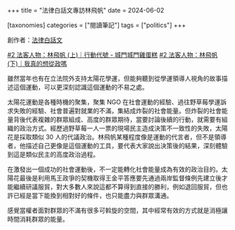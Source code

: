 +++
title = "法律白話文專訪林飛帆"
date = 2024-06-02

[taxonomies]
categories = ["閱讀筆記"]
tags = ["politics"]
+++

創作者：[法律白話文](plainlaw.me/)

[#2 法客人物：林飛帆 (上)｜行動代號 - 城門城門雞蛋糕](https://open.firstory.me/story/clvv2cndl09vh01ughhu33fh2)
[#2 法客人物：林飛帆 (下)｜我真的想從政嗎](https://open.firstory.me/story/clvwbipjr0kix01sk4nrvf0na)

雖然當年也有在立法院外支持太陽花學運，但能夠聽到從學運領導人視角的故事描述這個運動，可以更深刻認識這個運動的不易之處。

太陽花運動是各種時機的聚集，聚集 NGO 在社會運動的經驗、過往野草莓學運訴求失敗的經驗、社會普遍對就業的不滿，集結成炸裂的社會能量。但炸裂的社會能量背後代表複雜的群眾組成、高度的群眾期待，當要討論後續的行動，就需要有組織的政治方式。經歷過野草莓一人一票的現場民主造成決策不一致性的失敗，太陽花是採取類似 30 人的代議政治。林飛帆某種程度像是運動的代言者，但不是領導者，他描述自己更像是這個運動的工具，要代表大家說出決策後的結果，深刻體驗到這是類似民主的高度政治過程。

在激發出一個成功的社會運動後，不一定能轉化社會能量成為有效的政治目的。太陽花最後是利用馬王政爭的契機取得王金平答應要先通過兩岸監督條例先建立後才能繼續研議服貿，對大多數人來說這都不算得到直接的勝利，例如退回服貿，但也許已經是當下能換到相對好的條件，也只能盡力與群眾溝通。

感覺當權者面對群眾的不滿有很多可斡旋的空間，其中經常有效的方式就是消極讓時間消耗群眾的能量。

